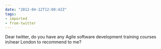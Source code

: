 ```yaml
---
date: "2012-04-12T12:00:42Z"
tags:
- imported
- from-twitter
---
```

Dear twitter, do you have any Agile software development training courses in/near London to recommend to me?
